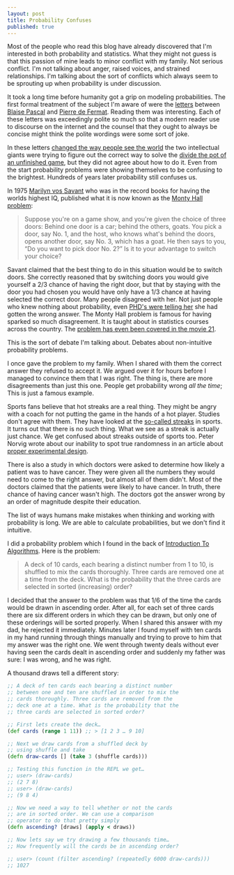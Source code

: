 ```yaml
---
layout: post
title: Probability Confuses
published: true
---
```


Most of the people who read this blog have already discovered that I'm
interested in both probability and statistics. What they might not guess is
that this passion of mine leads to minor conflict with my family. Not serious
conflict. I'm not talking about anger, raised voices, and strained
relationships. I'm talking about the sort of conflicts which always seem to be
sprouting up when probability is under discussion.

It took a long time before humanity got a grip on modeling probabilities. The
first formal treatment of the subject I'm aware of were the [letters][1]
between [Blaise Pascal][3] and [Pierre de Fermat][4]. Reading them was
interesting. Each of these letters was exceedingly polite so much so that a
modern reader use to discourse on the internet and the counsel that they ought
to always be concise might think the polite wordings were some sort of joke.

In these letters [changed the way people see the world][2] the two intellectual
giants were trying to figure out the correct way to solve the
[divide the pot of an unfinished game][5], but they did not agree about how to
do it. Even from the start probability problems were showing themselves to be
confusing to the brightest. Hundreds of years later probability still confuses
us.

In 1975 [Marilyn vos Savant][6] who was in the record books for having the
worlds highest IQ, published what it is now known as the
[Monty Hall problem][7]:

> Suppose you're on a game show, and you're given the choice of three doors:
> Behind one door is a car; behind the others, goats. You pick a door, say No.
> 1, and the host, who knows what's behind the doors, opens another door, say
> No. 3, which has a goat. He then says to you, “Do you want to pick door No.
> 2?” Is it to your advantage to switch your choice?

Savant claimed that the best thing to do in this situation would be to switch
doors. She correctly reasoned that by switching doors you would give yourself
a 2/3 chance of having the right door, but that by staying with the door you
had chosen you would have only have a 1/3 chance at having selected the correct
door. Many people disagreed with her. Not just people who knew nothing about
probability, even [PHD's were telling her][8] she had gotten the wrong answer.
The Monty Hall problem is famous for having sparked so much disagreement. It is
taught about in statistics courses across the country. The
[problem has even been covered in the movie 21][9].

This is the sort of debate I'm talking about. Debates about non-intuitive
probability problems.

I once gave the problem to my family. When I shared with them the correct
answer they refused to accept it. We argued over it for hours before I managed
to convince them that I was right. The thing is, there are more disagreements
than just this one. People get probability wrong *all the time*; This is just a
famous example.

Sports fans believe that hot streaks are a real thing. They might be angry
with a coach for not putting the game in the hands of a hot player. Studies
don't agree with them. They have looked at the [so-called streaks][10] in
sports. It turns out that there is no such thing. What we see as a streak is
actually just chance. We get confused about streaks outside of sports
too. Peter Norvig wrote about our inability to spot true randomness in an
article about [proper experimental design][11].

There is also a study in which doctors were asked to determine
how likely a patient was to have cancer. They were given all the numbers they
would need to come to the right answer, but almost all of them didn't. Most of
the doctors claimed that the patients were likely to have cancer. In
truth, there chance of having cancer wasn't high. The doctors got
the answer wrong by an order of magnitude despite their education.

The list of ways humans make mistakes when thinking and working with
probability is long. We are able to calculate probabilities, but we don't find
it intuitive.

I did a probability problem which I found in the back of
[Introduction To Algorithms][12]. Here is the problem:

> A deck of 10 cards, each bearing a distinct number from 1 to 10, is shuffled
> to mix the cards thoroughly. Three cards are removed one at a time from the
> deck. What is the probability that the three cards are selected in sorted
> (increasing) order?

I decided that the answer to the problem was that 1/6 of the time the cards
would be drawn in ascending order. After all, for each set
of three cards there are six different orders in which they can be drawn, but
only one of these orderings will be sorted properly. When I shared this answer
with my dad, he rejected it immediately. Minutes later I found myself with ten
cards in my hand running through things manually and trying to prove to him
that my answer was the right one. We went through twenty deals without ever
having seen the cards dealt in ascending order and suddenly my father was
sure: I was wrong, and he was right.

A thousand draws tell a different story:

```clojure
;; A deck of ten cards each bearing a distinct number
;; between one and ten are shuffled in order to mix the
;; cards thoroughly. Three cards are removed from the
;; deck one at a time. What is the probability that the
;; three cards are selected in sorted order?

;; First lets create the deck…
(def cards (range 1 11)) ;; > [1 2 3 … 9 10]

;; Next we draw cards from a shuffled deck by
;; using shuffle and take
(defn draw-cards [] (take 3 (shuffle cards)))

;; Testing this function in the REPL we get…
;; user> (draw-cards)
;; (2 7 8)
;; user> (draw-cards)
;; (9 8 4)

;; Now we need a way to tell whether or not the cards
;; are in sorted order. We can use a comparison
;; operator to do that pretty simply
(defn ascending? [draws] (apply < draws))

;; Now lets say we try drawing a few thousands time…
;; How frequently will the cards be in ascending order?

;; user> (count (filter ascending? (repeatedly 6000 draw-cards)))
;; 1027
```

[1]: https://www.york.ac.uk/depts/maths/histstat/pascal.pdf
[2]: https://www.youtube.com/watch?v=3pRM4v0O29o#t=5m00s
[3]: https://en.wikipedia.org/wiki/Blaise_Pascal
[4]: https://en.wikipedia.org/wiki/Pierre_de_Fermat
[5]: https://en.wikipedia.org/wiki/Problem_of_points
[6]: https://en.wikipedia.org/wiki/Marilyn_vos_Savant
[7]: https://en.wikipedia.org/wiki/Monty_Hall_problem
[8]: https://www.nytimes.com/1991/07/21/us/behind-monty-hall-s-doors-puzzle-debate-and-answer.html?src=pm
[9]: https://www.youtube.com/watch?v=Zr_xWfThjJ0
[10]: https://wexler.free.fr/library/files/gilovich%20(1985)%20the%20hot%20hand%20in%20basketball.%20on%20the%20misperception%20of%20random%20sequences.pdf
[11]: https://norvig.com/experiment-design.html
[12]: https://en.wikipedia.org/wiki/Introduction_to_Algorithms
